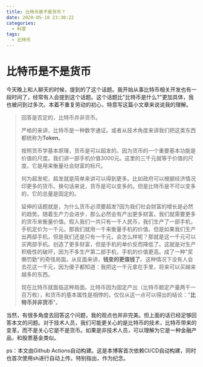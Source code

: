 ```yaml
---
title: 比特币是不是货币？
date: 2020-05-18 23:30:22
categories:
  - 科普
tags:
  - 比特币
---
```


# 比特币是不是货币

今天晚上和人聊天的时候，提到的了这个话题。我开始从事比特币相关开发也有一段时间了，经常有人会提到这个话题。这个话题比"比特币是什么?"更加具体，我也被问到过多次。本着不重复劳动的初心，特意写这篇小文章来说说我的理解。

> 回答是否定的，比特币并非货币。
>
> 严格的来讲，比特币是一种数字通证。或者从技术角度来讲我们把这类东西都统称为**Token**。
>
> 按照货币学基本原理，货币是可以超发的。因为货币的一个重要基本功能是价值的尺度。我们讲一部手机价值3000元。这里的三千元就等于价值的尺度。它是用来衡量社会财富的标尺。
>
> 何为超发呢，超发就是简单来讲可以得到更多。比如政府可以根据经济情况印更多的货币。换句话来说，货币是可以变多的。但是比特币是不可以变多的，它的总量是固定的。
>
> 延伸的话题就是，为什么货币必须要超发?因为我们社会财富的增长是必然的趋势。随着生产力会进步，那么必然会有产出更多财富。我们就需要更多的货币来衡量价值。假入我们一共只有一千人民币，我们生产了一部手机，手机定价为一千元。那我们就用一千来衡量手机的价值。但是如果我们生产出两部手机，但是我们还是只有一千元，会怎么样呢？那就是这一千元可以买两部手机。创造了更多财富，但是手机的单价反而降低了。这就是对生产积极性的破坏，因为不多生产第二部手机，手机的价值更高。成了一种"奖懒罚勤"的奇怪局面。从反面来讲，**钱变的更值钱了**。这种情况下没有人会去花这一千元，因为傻子都知道：我把这一千元拿在手里，将来可以买越来越多的东西。
>
> 现在比特币就面临这种局面。比特币因为固定产出（比特币额定产量两千一百万枚），和货币的基本属性是相悖的。仅仅从这一点可以得出的结论："**比特币并非货币**"。

当然，有很多角度去回答这个问题，我的观点也并非完美。但上面的话已经足够回答本文的问题。对于技术人员，我们可能更关心的是比特币的技术，比特币带来的变革，而不是关心它是不是货币。如果是非技术人员，可以理解为它是一种金融产品，和股票基金类似。

ps：本文由Github Actions自动构建。这是本博客首次依赖CI/CD自动构建，同时也首次使用sh进行自动上传。特别指出，作为纪念。